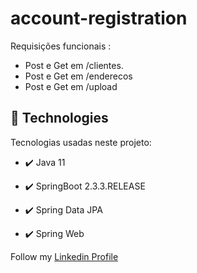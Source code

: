 # account-registration

Requisições funcionais : 
 - Post e Get em /clientes.
 - Post e Get em /enderecos
 - Post e Get em /upload
 
## 🚀 Technologies

Tecnologias usadas neste projeto:

- ✔️ Java 11

- ✔️ SpringBoot 2.3.3.RELEASE

- ✔️ Spring Data JPA

- ✔️ Spring Web

Follow my [Linkedin Profile](https://www.linkedin.com/in/-rogerio-bento/)
